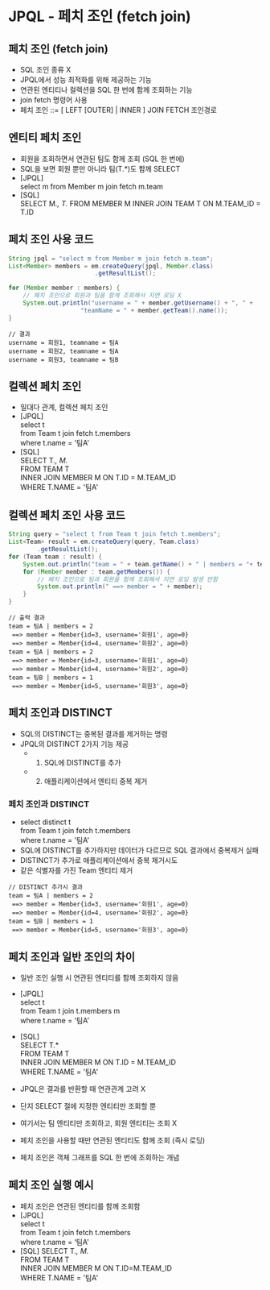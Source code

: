 # JPQL - 페치 조인 (fetch join)
## 페치 조인 (fetch join)
- SQL 조인 종류 X
- JPQL에서 성능 최적화를 위해 제공하는 기능
- 연관된 엔티티나 컬렉션을 SQL 한 번에 함께 조회하는 기능
- join fetch 명령어 사용
- 페치 조인 ::= [ LEFT [OUTER] | INNER ] JOIN FETCH 조인경로

## 엔티티 페치 조인
- 회원을 조회하면서 연관된 팀도 함께 조회 (SQL 한 번에)
- SQL을 보면 회원 뿐만 아니라 팀(T.*)도 함께 SELECT
- [JPQL] <br>
  select m from Member m join fetch m.team
- [SQL] <br>
  SELECT M.*, T.* FROM MEMBER M
  INNER JOIN TEAM T ON M.TEAM_ID = T.ID

## 페치 조인 사용 코드
```java
String jpql = "select m from Member m join fetch m.team";
List<Member> members = em.createQuery(jpql, Member.class)
                        .getResultList();

for (Member member : members) {
    // 페치 조인으로 회원과 팀을 함께 조회해서 지연 로딩 X
    System.out.println("username = " + member.getUsername() + ", " +
                    "teamName = " + member.getTeam().name());
}
```
```text
// 결과
username = 회원1, teamname = 팀A
username = 회원2, teamname = 팀A
username = 회원3, teamname = 팀B 
```

## 컬렉션 페치 조인
- 일대다 관계, 컬렉션 페치 조인
- [JPQL] <br>
  select t                            <br>
  from Team t join fetch t.members    <br>
  where t.name = '팀A'
- [SQL] <br>
  SELECT T.*, M.*                     <br>
  FROM TEAM T                         <br>
  INNER JOIN MEMBER M ON T.ID = M.TEAM_ID <br>
  WHERE T.NAME = '팀A'

## 컬렉션 페치 조인 사용 코드
```java
String query = "select t from Team t join fetch t.members";
List<Team> result = em.createQuery(query, Team.class)
        .getResultList();
for (Team team : result) {
    System.out.println("team = " + team.getName() + " | members = "+ team.getMembers().size());
    for (Member member : team.getMembers()) {
        // 페치 조인으로 팀과 회원을 함께 조회해서 지연 로딩 발생 안함
        System.out.println(" ==> member = " + member);
    }
}
```
```text
// 출력 결과
team = 팀A | members = 2
 ==> member = Member{id=3, username='회원1', age=0}
 ==> member = Member{id=4, username='회원2', age=0}
team = 팀A | members = 2
 ==> member = Member{id=3, username='회원1', age=0}
 ==> member = Member{id=4, username='회원2', age=0}
team = 팀B | members = 1
 ==> member = Member{id=5, username='회원3', age=0}
```

## 페치 조인과 DISTINCT
- SQL의 DISTINCT는 중복된 결과를 제거하는 명령
- JPQL의 DISTINCT 2가지 기능 제공
  - 1. SQL에 DISTINCT를 추가
  - 2. 애플리케이션에서 엔티티 중복 제거

### 페치 조인과 DISTINCT
- select distinct t                   <br>
  from Team t join fetch t.members    <br>
  where t.name = '팀A'
- SQL에 DISTINCT를 추가하지만 데이터가 다르므로 SQL 결과에서 중복제거 실패
- DISTINCT가 추가로 애플리케이션에서 중복 제거시도
- 같은 식별자를 가진 Team 엔티티 제거
```text
// DISTINCT 추가시 결과
team = 팀A | members = 2
 ==> member = Member{id=3, username='회원1', age=0}
 ==> member = Member{id=4, username='회원2', age=0}
team = 팀B | members = 1
 ==> member = Member{id=5, username='회원3', age=0}
```

## 페치 조인과 일반 조인의 차이
- 일반 조인 실행 시 연관된 엔티티를 함께 조회하지 않음
- [JPQL]                       <br>
  select t                     <br>
  from Team t join t.members m <br>
  where t.name = '팀A'
- [SQL]                                   <br>
  SELECT T.*                              <br>
  FROM TEAM T                             <br>
  INNER JOIN MEMBER M ON T.ID = M.TEAM_ID <br>
  WHERE T.NAME = '팀A'
  
- JPQL은 결과를 반환할 때 연관관계 고려 X
- 단지 SELECT 절에 지정한 엔티티만 조회할 뿐
- 여기서는 팀 엔티티만 조회하고, 회원 엔티티는 조회 X
- 페치 조인을 사용할 때만 연관된 엔티티도 함께 조회 (즉시 로딩)
- 페치 조인은 객체 그래프를 SQL 한 번에 조회하는 개념

## 페치 조인 실행 예시
- 페치 조인은 연관된 엔티티를 함께 조회함
- [JPQL]                            <br>
  select t                          <br>
  from Team t join fetch t.members  <br>
  where t.name = ‘팀A' 
- [SQL]
  SELECT T.*, M.*                        <br>
  FROM TEAM T                            <br>
  INNER JOIN MEMBER M ON T.ID=M.TEAM_ID  <br>
  WHERE T.NAME = '팀A'